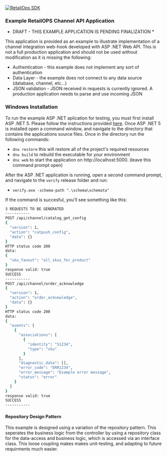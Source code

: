 [![RetailOps SDK](http://cdn2.hubspot.net/hubfs/530512/Image/logo.png)](http://retailops.com)

### Example RetailOPS Channel API Application

* DRAFT - THIS EXAMPLE APPLICATION IS PENDING FINALIZATION *

This application is provided as an example to illustrate implementation of a channel integration web-hook
developed with ASP .NET Web API. This is not a full production application and should not be used without modification
as it is missing the following:
- Authentication - this example does not implement any sort of authentication
- Data Layer - the example does not connect to any data source (database, channel, etc...) 
- JSON validation - JSON received in requests is currently ignored. A production application needs to parse and use incoming JSON
    
### Windows Installation
To run the example ASP .NET aplication for testing, you must first install ASP .NET 5. Please follow the instructions provided
[here](http://docs.asp.net/en/latest/getting-started/installing-on-windows.html). 
Once ASP .NET 5 is installed open a command window, and navigate to the directory that contains the applications source files.
Once in the directory run the following commands:
- `dnu restore` this will restore all of the project's required resources  
- `dnu build` to rebuild the executable for your environment
- `dnx web` to start the application on http://localhost:5000. (leave this command prompt open)  

After the ASP .NET application is running, open a second command prompt, and navigate to the `verify` release folder
and run:
- `verify.exe -schema-path ".\schema\schemata"`

If the command is succesful, you'll see something like this:
```Bash
3 REQUESTS TO BE GENERATED
-----------
POST /api/channel/catalog_get_config
{
  "version": 1,
  "action": "catpush_config",
  "data": {}
}
HTTP status code 200
data:
{
  "sku_fanout": "all_skus_for_product"
}
response valid: true
SUCCESS
-----------
POST /api/channel/order_acknowledge
{
  "version": 1,
  "action": "order_acknowledge",
  "data": {}
}
HTTP status code 200
data:
{
  "events": [
    {
      "associations": [
        {
          "identity": "S1234",
          "type": "sku"
        }
      ],
      "diagnostic_data": [],
      "error_code": "ERR1234",
      "error_message": "Example error message",
      "status": "error"
    }
  ]
}
response valid: true
SUCCESS
-----------
```
#### Repository Design Pattern
This example is designed using a variation of the repository pattern. This seperates the business logic from the controller 
by using a repository class for the data-access and business logic, which is accessed via an interface class. 
This loose coupling makes makes unit-testing, and adapting to future requirments much easier.